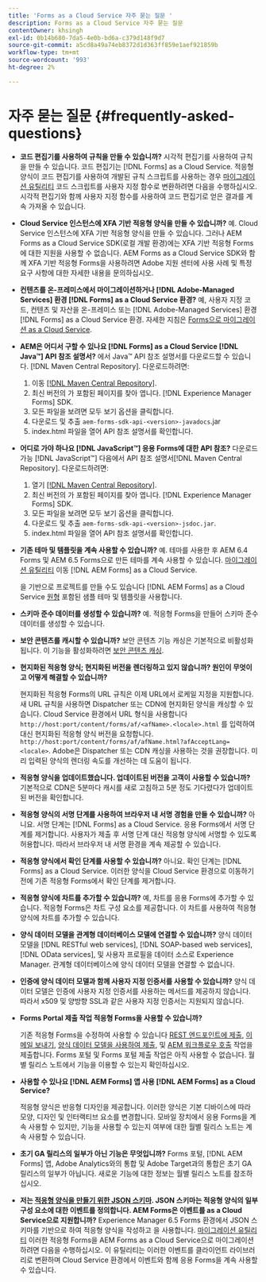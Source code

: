```yaml
---
title: 'Forms as a Cloud Service 자주 묻는 질문 '
description: Forms as a Cloud Service 자주 묻는 질문
contentOwner: khsingh
exl-id: 0b14b680-7da5-4e0b-bd6a-c379d148f9d7
source-git-commit: a5cd8a49a74eb8372d1d363ff859e1aef921859b
workflow-type: tm+mt
source-wordcount: '993'
ht-degree: 2%

---
```


# 자주 묻는 질문 {#frequently-asked-questions}

* **코드 편집기를 사용하여 규칙을 만들 수 있습니까?**
시각적 편집기를 사용하여 규칙을 만들 수 있습니다. 코드 편집기는 [!DNL Forms] as a Cloud Service. 적응형 양식이 코드 편집기를 사용하여 개발된 규칙 스크립트를 사용하는 경우 [마이그레이션 유틸리티](migrate-to-forms-as-a-cloud-service.md) 코드 스크립트를 사용자 지정 함수로 변환하려면 다음을 수행하십시오. 시각적 편집기와 함께 사용자 지정 함수를 사용하여 코드 편집기로 얻은 결과를 계속 가져올 수 있습니다.

* **Cloud Service 인스턴스에 XFA 기반 적응형 양식을 만들 수 있습니까?**
예. Cloud Service 인스턴스에 XFA 기반 적응형 양식을 만들 수 있습니다. 그러나 AEM Forms as a Cloud Service SDK(로컬 개발 환경)에는 XFA 기반 적응형 Forms에 대한 지원을 사용할 수 없습니다. AEM Forms as a Cloud Service SDK와 함께 XFA 기반 적응형 Forms을 사용하려면 Adobe 지원 센터에 사용 사례 및 특정 요구 사항에 대한 자세한 내용을 문의하십시오.

<!-- * **Can I use an XDP as a Document of Record (DoR) template? Is Forms Designer included in AEM Forms as a Cloud Service license?** 

  Yes, you can use an XDP as a Document of Record template on Cloud Service instances. However, support to use XDP as a Document of Record template is not available for AEM Forms as a Cloud Service SDK (Local development environment). -->

* **컨텐츠를 온-프레미스에서 마이그레이션하거나 [!DNL Adobe-Managed Services] 환경 [!DNL Forms] as a Cloud Service 환경?**
예, 사용자 지정 코드, 컨텐츠 및 자산을 온-프레미스 또는 [!DNL Adobe-Managed Services] 환경 [!DNL Forms] as a Cloud Service 환경. 자세한 지침은 [Forms으로 마이그레이션 as a Cloud Service](migrate-to-forms-as-a-cloud-service.md).

<!-- You can use package manager or Experience Manager UI to [export and import Forms and related assets](import-export-forms-templates.md), use the migration utility to make your existing assets compatible with [!DNL Forms] as a Cloud Service, use the [Best Practices Analyzer](https://experienceleague.adobe.com/docs/experience-manager-cloud-service/moving/cloud-migration/best-practices-analyzer/overview-best-practices-analyzer.html?lang=en#best-practices-analyzer) tool to find the features and APIs that require changes and updated before migration, and use the [Content Transfer Tools](https://docs.adobe.com/content/help/en/experience-manager-cloud-service/moving/home.html) to move your custom code without refactoring it. -->

* **AEM은 어디서 구할 수 있나요 [!DNL Forms] as a Cloud Service [!DNL Java™] API 참조 설명서?**
에서 Java™ API 참조 설명서를 다운로드할 수 있습니다. [!DNL Maven Central Repository]. 다운로드하려면:
   1. 이동 [[!DNL Maven Central Repository]](https://mvnrepository.com/artifact/com.adobe.aem/aem-forms-sdk-api).
   1. 최신 버전의 가 포함된 페이지를 찾아 엽니다. [!DNL Experience Manager Forms] SDK.
   1. 모든 파일을 보려면 모두 보기 옵션을 클릭합니다.
   1. 다운로드 및 추출 `aem-forms-sdk-api-<version>-javadocs`.jar
   1. index.html 파일을 열어 API 참조 설명서를 확인합니다.

* **어디로 가야 하나요 [!DNL JavaScript™] 응용 Forms에 대한 API 참조?**
다운로드 가능 [!DNL JavaScript™] 다음에서 API 참조 설명서[!DNL  Maven Central Repository]. 다운로드하려면:
   1. 열기 [[!DNL Maven Central Repository]](https://mvnrepository.com/artifact/com.adobe.aem/aem-forms-sdk-api).
   1. 최신 버전의 가 포함된 페이지를 찾아 엽니다. [!DNL Experience Manager Forms] SDK.
   1. 모든 파일을 보려면 모두 보기 옵션을 클릭합니다.
   1. 다운로드 및 추출 `aem-forms-sdk-api-<version>-jsdoc.jar`.
   1. index.html 파일을 열어 API 참조 설명서를 확인합니다.

* **기존 테마 및 템플릿을 계속 사용할 수 있습니까?**
예. 테마를 사용한 후 AEM 6.4 Forms 및 AEM 6.5 Forms으로 만든 테마를 계속 사용할 수 있습니다. [마이그레이션 유틸리티](migrate-to-forms-as-a-cloud-service.md) 이동 [!DNL AEM Forms] as a Cloud Service.

   을 기반으로 프로젝트를 만들 수도 있습니다 [!DNL AEM Forms] as a Cloud Service [원형](setup-local-development-environment.md#forms-cloud-service-local-development-environment) 포함된 샘플 테마 및 템플릿을 사용합니다.

* **스키마 준수 데이터를 생성할 수 있습니까?**
예. 적응형 Forms을 만들어 스키마 준수 데이터를 생성할 수 있습니다.

<!-- * **Can I pass custom parameters to the prefill service?**
Custom parameters are planned for an upcoming release. -->

* **보안 콘텐츠를 캐시할 수 있습니까?**
보안 콘텐츠 기능 캐싱은 기본적으로 비활성화됩니다. 이 기능을 활성화하려면 [보안 콘텐츠 캐싱](https://experienceleague.adobe.com/docs/experience-manager-dispatcher/using/configuring/permissions-cache.html).

* **현지화된 적응형 양식; 현지화된 버전을 렌더링하고 있지 않습니까? 원인이 무엇이고 어떻게 해결할 수 있습니까?**

   현지화된 적응형 Forms의 URL 규칙은 이제 URL에서 로케일 지정을 지원합니다. 새 URL 규칙을 사용하면 Dispatcher 또는 CDN에 현지화된 양식을 캐싱할 수 있습니다. Cloud Service 환경에서 URL 형식을 사용합니다 `http://host:port/content/forms/af/<afName>.<locale>.html` 를 입력하여 대신 현지화된 적응형 양식 버전을 요청합니다. `http://host:port/content/forms/af/afName.html?afAcceptLang=<locale>`. Adobe은 Dispatcher 또는 CDN 캐싱을 사용하는 것을 권장합니다. 미리 입력된 양식의 렌더링 속도를 개선하는 데 도움이 됩니다.

* **적응형 양식을 업데이트했습니다. 업데이트된 버전을 고객이 사용할 수 있습니까?**
기본적으로 CDN은 5분마다 캐시를 새로 고침하고 5분 정도 기다렸다가 업데이트된 버전을 확인합니다.

* **적응형 양식의 서명 단계를 사용하여 브라우저 내 서명 경험을 만들 수 있습니까?**
아니요. 서명 단계는 [!DNL Forms] as a Cloud Service. 응용 Forms에서 서명 단계를 제거합니다. 사용자가 제출 후 서명 단계 대신 적응형 양식에 서명할 수 있도록 허용합니다. 따라서 브라우저 내 서명 환경을 계속 제공할 수 있습니다.

* **적응형 양식에서 확인 단계를 사용할 수 있습니까?**
아니요. 확인 단계는 [!DNL Forms] as a Cloud Service. 이러한 양식을 Cloud Service 환경으로 이동하기 전에 기존 적응형 Forms에서 확인 단계를 제거합니다.

* **적응형 양식에 차트를 추가할 수 있습니까?**
예, 차트를 응용 Forms에 추가할 수 있습니다. 적응형 Forms은 차트 구성 요소를 제공합니다. 이 차트를 사용하여 적응형 양식에 차트를 추가할 수 있습니다.

* **양식 데이터 모델을 관계형 데이터베이스 모델에 연결할 수 있습니까?**
양식 데이터 모델을 [!DNL RESTful web services], [!DNL SOAP-based web services], [!DNL OData services], 및 사용자 프로필을 데이터 소스로 Experience Manager. 관계형 데이터베이스에 양식 데이터 모델을 연결할 수 없습니다.

* **인증에 양식 데이터 모델과 함께 사용자 지정 인증서를 사용할 수 있습니까?**
양식 데이터 모델은 인증에 사용자 지정 인증서를 사용하는 메서드를 제공하지 않습니다. 따라서 x509 및 양방향 SSL과 같은 사용자 지정 인증서는 지원되지 않습니다.

* **Forms Portal 제출 작업 적응형 Forms을 사용할 수 있습니까?**

   기존 적응형 Forms을 수정하여 사용할 수 있습니다 [REST 엔드포인트에 제출](configuring-submit-actions.md#submit-to-rest-endpoint), [이메일 보내기](configuring-submit-actions.md#send-email), [양식 데이터 모델을 사용하여 제출](configuring-submit-actions.md#submit-using-form-data-model), 및 [AEM 워크플로우 호출](configuring-submit-actions.md#invoke-an-aem-workflow) 작업을 제출합니다. Forms 포털 및 Forms 포털 제출 작업은 아직 사용할 수 없습니다. 월별 릴리스 노트에서 기능을 이용할 수 있는지 확인하십시오.

* **사용할 수 있나요 [!DNL AEM Forms] 앱 사용 [!DNL AEM Forms] as a Cloud Service?**

   적응형 양식은 반응형 디자인을 제공합니다. 이러한 양식은 기본 디바이스에 따라 모양, 디자인 및 인터랙티브 요소를 변경합니다. 모바일 장치에서 응용 Forms을 계속 사용할 수 있지만, 기능을 사용할 수 있는지 여부에 대한 월별 릴리스 노트는 계속 사용할 수 있습니다.

* **초기 GA 릴리스의 일부가 아닌 기능은 무엇입니까?**
Forms 포털, [!DNL AEM Forms] 앱, Adobe Analytics와의 통합 및 Adobe Target과의 통합은 초기 GA 릴리스의 일부가 아닙니다. 새로운 기능에 대한 정보는 월별 릴리스 노트를 참조하십시오.

* **저는 [적응형 양식을 만들기 위한 JSON 스키마](adaptive-form-json-schema-form-model.md). JSON 스키마는 적응형 양식의 일부 구성 요소에 대한 이벤트를 정의합니다. AEM Forms은 이벤트를 as a Cloud Service으로 지원합니까?**
Experience Manager 6.5 Forms 환경에서 JSON 스키마를 기반으로 하여 적응형 양식을 작성하고 을 사용합니다. [마이그레이션 유틸리티](migrate-to-forms-as-a-cloud-service.md) 이러한 적응형 Forms을 AEM Forms as a Cloud Service으로 마이그레이션하려면 다음을 수행하십시오. 이 유틸리티는 이러한 이벤트를 클라이언트 라이브러리로 변환하며 Cloud Service 환경에서 이벤트와 함께 응용 Forms을 계속 사용할 수 있습니다.

